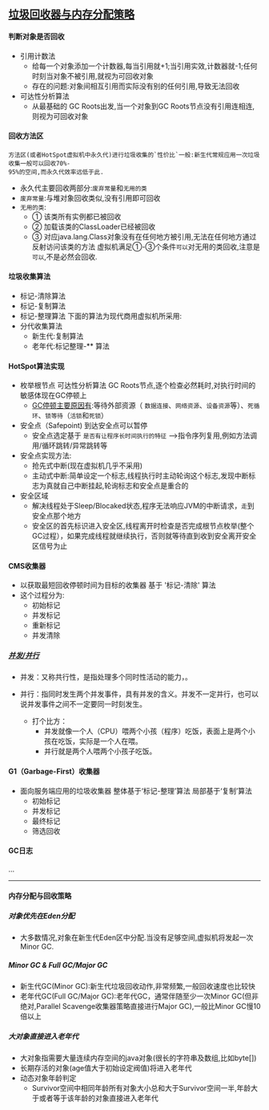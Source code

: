 [垃圾回收器与内存分配策略]()
-----------------
#### 判断对象是否回收
* 引用计数法
  * 给每一个对象添加一个计数器,每当引用就+1;当引用实效,计数器就-1;任何时刻当对象不被引用,就视为可回收对象
  * 存在的问题:对象间相互引用而实际没有别的任何引用,导致无法回收
* 可达性分析算法
  * 从最基础的 GC Roots出发,当一个对象到GC Roots节点没有引用连相连,则视为可回收对象
#### 回收方法区
    方法区(或者HotSpot虚拟机中永久代)进行垃圾收集的`性价比`一般:新生代常规应用一次垃圾收集一般可以回收70%-
    95%的空间,而永久代效率远低于此.
*  永久代主要回收两部分:`废弃常量`和`无用的类`
  * `废弃常量`:与堆对象回收类似,没有引用即可回收
  * `无用的类`:
     * ① 该类所有实例都已被回收
     * ② 加载该类的ClassLoader已经被回收
     * ③ 对应java.lang.Class对象没有在任何地方被引用,无法在任何地方通过反射访问该类的方法
虚拟机满足①-③个条件`可以`对无用的类回收,注意是`可以`,不是必然会回收.

#### 垃圾收集算法
* 标记-清除算法
* 标记-复制算法
* 标记-整理算法
下面的算法为现代商用虚拟机所采用:
* 分代收集算法
  * 新生代:复制算法
  * 老年代:标记整理-** 算法

#### HotSpot算法实现
* 枚举根节点  可达性分析算法 GC Roots节点,逐个检查必然耗时,对执行时间的敏感体现在GC停顿上
  * [GC停顿主要原因有]():等待外部资源（ `数据连接`、`网络资源`、`设备资源`等）、`死循环`、`锁等待`（`活锁`和`死锁`）
* 安全点（Safepoint)  到达安全点可以暂停 
   * 安全点选定基于 `是否有让程序长时间执行的特征` -->指令序列复用,例如方法调用/循环跳转/异常跳转等
 * 安全点实现方法:
   * 抢先式中断(现在虚拟机几乎不采用)
   * 主动式中断:简单设定一个标志,线程执行时主动轮询这个标志,发现中断标志为真就自己中断挂起,轮询标志和安全点是重合的
 * 安全区域
   * 解决线程处于Sleep/Blocaked状态,程序无法响应JVM的中断请求，`走`到安全点那个地方
   * 安全区的首先标识进入安全区,线程离开时检查是否完成根节点枚举(整个GC过程），如果完成线程就继续执行，否则就等待直到收到安全离开安全区信号为止
#### CMS收集器
* 以获取最短回收停顿时间为目标的收集器   基于 '标记-清除' 算法
* 这个过程分为:
  * 初始标记
  * 并发标记
  * 重新标记
  * 并发清除
  
 ##### [并发/并行](https://www.cnblogs.com/xiaowangzi1987/p/6706416.html)
 * 并发：又称共行性，是指处理多个同时性活动的能力，。

 * 并行：指同时发生两个并发事件，具有并发的含义。并发不一定并行，也可以说并发事件之间不一定要同一时刻发生。 

     * 打个比方：
         *   并发就像一个人（CPU）喂两个小孩（程序）吃饭，表面上是两个小孩在吃饭，实际是一个人在喂。
         *   并行就是两个人喂两个小孩子吃饭。 
#### G1（Garbage-First）收集器
* 面向服务端应用的垃圾收集器    整体基于‘标记-整理’算法    局部基于‘复制’算法
  * 初始标记
  * 并发标记
  * 最终标记
  * 筛选回收
#### GC日志
...

--------------
#### 内存分配与回收策略
##### 对象优先在Eden分配
  * 大多数情况,对象在新生代Eden区中分配.当没有足够空间,虚拟机将发起一次Minor GC.
##### Minor GC & Full GC/Major GC
* 新生代GC(Minor GC):新生代垃圾回收动作,非常频繁,一般回收速度也比较快
* 老年代GC(Full GC/Major GC):老年代GC，通常伴随至少一次Minor GC(但非绝对,Parallel Scavenge收集器策略直接进行Major GC),一般比Minor GC慢10倍以上
##### 大对象直接进入老年代
* 大对象指需要大量连续内存空间的java对象(很长的字符串及数组,比如byte[])
* 长期存活的对象(age值大于初始设定阀值)将进入老年代
* 动态对象年龄判定
  * Survivor空间中相同年龄所有对象大小总和大于Survivor空间一半,年龄大于或者等于该年龄的对象直接进入老年代
 



  

